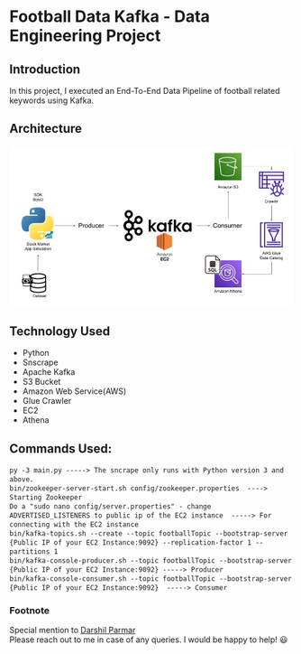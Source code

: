 # Football Data Kafka - Data Engineering Project

## Introduction 
In this project, I executed an End-To-End Data Pipeline of football related keywords using Kafka.

## Architecture 
<img src="Architecture.jpg">

## Technology Used
- Python
- Snscrape
- Apache Kafka
- S3 Bucket
- Amazon Web Service(AWS)
- Glue Crawler
- EC2
- Athena

## Commands Used:

```
py -3 main.py -----> The sncrape only runs with Python version 3 and above.
bin/zookeeper-server-start.sh config/zookeeper.properties  ----> Starting Zookeeper
Do a "sudo nano config/server.properties" - change ADVERTISED_LISTENERS to public ip of the EC2 instance  -----> For connecting with the EC2 instance
bin/kafka-topics.sh --create --topic footballTopic --bootstrap-server {Public IP of your EC2 Instance:9092} --replication-factor 1 --partitions 1
bin/kafka-console-producer.sh --topic footballTopic --bootstrap-server {Public IP of your EC2 Instance:9092} -----> Producer
bin/kafka-console-consumer.sh --topic footballTopic --bootstrap-server {Public IP of your EC2 Instance:9092}  -----> Consumer
```

### Footnote
Special mention to [Darshil Parmar](https://www.youtube.com/results?search_query=darshil+parmar) <br>
Please reach out to me in case of any queries. I would be happy to help! :smiley:
